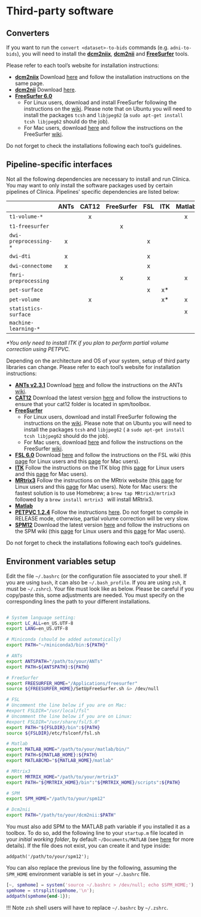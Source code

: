 # Third-party software

## Converters

If you want to run the `convert <dataset>-to-bids` commands (e.g. `adni-to-bids`), you will need to install the [**dcm2niix**](https://github.com/rordenlab/dcm2niix), [**dcm2nii**](https://www.nitrc.org/frs/?group_id=152) and [**FreeSurfer**](http://surfer.nmr.mgh.harvard.edu/) tools.

Please refer to each tool’s website for installation instructions:

  * [**dcm2niix**](https://github.com/rordenlab/dcm2niix) Download [here](https://github.com/rordenlab/dcm2niix) and follow the installation instructions on the same page.
  * [**dcm2nii**](https://www.nitrc.org/frs/?group_id=152) Download [here](https://www.nitrc.org/frs/?group_id=152).
  * [**FreeSurfer 6.0**](http://surfer.nmr.mgh.harvard.edu/)
    - For Linux users, download and install FreeSurfer following the instructions on the [wiki](http://surfer.nmr.mgh.harvard.edu/fswiki/DownloadAndInstall). Please note that on Ubuntu you will need to install the packages `tcsh` and `libjpeg62` (a `sudo apt-get install tcsh libjpeg62` should do the job).
    - For Mac users, download [here](http://surfer.nmr.mgh.harvard.edu/fswiki/DownloadAndInstall) and follow the instructions on the FreeSurfer [wiki](https://surfer.nmr.mgh.harvard.edu/fswiki/MacOsInstall).

Do not forget to check the installations following each tool’s guidelines.


## Pipeline-specific interfaces

Not all the following dependencies are necessary to install and run Clinica. You may want to only install the software packages used by certain pipelines of Clinica. Pipelines' specific dependencies are listed below:

|                          | ANTs | CAT12 | FreeSurfer | FSL | ITK | Matlab | MRtrix3 | PETPVC | SPM |
|:-------------------------|:----:|:-----:|:----------:|:---:|:---:|:------:|:-------:|:------:|:---:|
| `t1-volume-*`            |      |   x   |            |     |     |    x   |         |        |  x  |
| `t1-freesurfer`          |      |       |     x      |     |     |        |         |        |     |
| `dwi-preprocessing-*`    |   x  |       |            |  x  |     |        |         |        |     |
| `dwi-dti`                |   x  |       |            |  x  |     |        |    x    |        |     |
| `dwi-connectome`         |   x  |       |            |  x  |     |        |    x    |        |     |
| `fmri-preprocessing`     |      |       |     x      |  x  |     |    x   |         |        |     |
| `pet-surface`            |      |       |            |  x  |  x* |        |         |   x*   |  x  |
| `pet-volume`             |      |   x   |            |     |  x* |    x   |         |   x*   |  x  |
| `statistics-surface`     |      |       |            |     |     |    x   |         |        |     |
| `machine-learning-*`     |      |       |            |     |     |        |         |        |     |

_*You only need to install ITK if you plan to perform partial volume correction using PETPVC._

Depending on the architecture and OS of your system, setup of third party libraries can change. Please refer to each tool’s website for installation instructions:

* [**ANTs v2.3.1**](http://picsl.upenn.edu/software/ants/) Download [here](https://github.com/stnava/ANTs/releases) and follow the instructions on the ANTs [wiki](https://github.com/stnava/ANTs/wiki/Compiling-ANTs-on-Linux-and-Mac-OS).
* [**CAT12**](http://dbm.neuro.uni-jena.de/cat/) Download the latest version [here](http://dbm.neuro.uni-jena.de/cat/index.html#DOWNLOAD) and follow the instructions to ensure that your cat12 folder is located in spm/toolbox.
* [**FreeSurfer**](http://surfer.nmr.mgh.harvard.edu/)
    - For Linux users, download and install FreeSurfer following the instructions on the [wiki](http://surfer.nmr.mgh.harvard.edu/fswiki/DownloadAndInstall). Please note that on Ubuntu you will need to install the packages `tcsh` and `libjpeg62` ( a `sudo apt-get install tcsh libjpeg62` should do the job).
    - For Mac users, download [here](http://surfer.nmr.mgh.harvard.edu/fswiki/DownloadAndInstall) and follow the instructions on the FreeSurfer [wiki](https://surfer.nmr.mgh.harvard.edu/fswiki/MacOsInstall).
* [**FSL 6.0**](https://fsl.fmrib.ox.ac.uk/) Download [here](https://fsl.fmrib.ox.ac.uk/fsldownloads) and follow the instructions on the FSL wiki (this [page](https://fsl.fmrib.ox.ac.uk/fsl/fslwiki/FslInstallation/Linux) for Linux users and this [page](https://fsl.fmrib.ox.ac.uk/fsl/fslwiki/FslInstallation/MacOsX) for Mac users).
* [**ITK**](https://itk.org/) Follow the instructions on the ITK blog (this [page](https://blog.kitware.com/itk-packages-in-linux-distributions/) for Linux users and this [page](https://blog.kitware.com/kitware-packages-on-os-x-with-homebrew/) for Mac users).
* [**MRtrix3**](http://www.mrtrix.org) Follow the instructions on the MRtrix website (this [page](https://mrtrix.readthedocs.io/en/latest/installation/linux_install.html) for Linux users and this [page](https://mrtrix.readthedocs.io/en/latest/installation/mac_install.html) for Mac users). Note for Mac users: the fastest solution is to use Homebrew; a `brew tap MRtrix3/mrtrix3` followed by a `brew install mrtrix3 ` will install MRtrix3.
* [**Matlab**](https://fr.mathworks.com/products/matlab/)
* [**PETPVC 1.2.4**](https://github.com/UCL/PETPVC) Follow the instructions [here](https://github.com/UCL/PETPVC). Do not forget to compile in RELEASE mode, otherwise, partial volume correction will be very slow.
* [**SPM12**](http://www.fil.ion.ucl.ac.uk/spm/) Download the latest version  [here](http://www.fil.ion.ucl.ac.uk/spm/download/restricted/eldorado/spm12.zip) and follow the instructions on the SPM wiki (this [page](https://en.wikibooks.org/wiki/SPM/Installation_on_64bit_Linux) for Linux users and this [page](https://en.wikibooks.org/wiki/SPM/Installation_on_64bit_Mac_OS_(Intel)) for Mac users).

Do not forget to check the installations following each tool’s guidelines.

## Environment variables setup

Edit the file `~/.bashrc` (or the configuration file associated to your shell. If you are using `bash`, it can also be `~/.bash_profile`. If you are using `zsh`, it must be `~/.zshrc`). Your file must look like as below. Please be careful if you copy/paste this, some adjustments are needed. You must specify on the corresponding lines the path to your different installations.

```bash

# System language setting:
export LC_ALL=en_US.UTF-8
export LANG=en_US.UTF-8

# Miniconda (should be added automatically)
export PATH="~/miniconda3/bin:${PATH}"

# ANTs
export ANTSPATH="/path/to/your/ANTs"
export PATH=${ANTSPATH}:${PATH}

# FreeSurfer
export FREESURFER_HOME="/Applications/freesurfer"
source ${FREESURFER_HOME}/SetUpFreeSurfer.sh &> /dev/null

# FSL
# Uncomment the line below if you are on Mac:
#export FSLDIR="/usr/local/fsl"
# Uncomment the line below if you are on Linux:
#export FSLDIR="/usr/share/fsl/5.0"
export PATH="${FSLDIR}/bin":${PATH}
source ${FSLDIR}/etc/fslconf/fsl.sh

# Matlab
export MATLAB_HOME="/path/to/your/matlab/bin/"
export PATH=${MATLAB_HOME}:${PATH}
export MATLABCMD="${MATLAB_HOME}/matlab"

# MRtrix3
export MRTRIX_HOME="/path/to/your/mrtrix3"
export PATH="${MRTRIX_HOME}/bin":"${MRTRIX_HOME}/scripts":${PATH}

# SPM
export SPM_HOME="/path/to/your/spm12"

# Dcm2nii
export PATH="/path/to/your/dcm2nii:$PATH"
```
<!-- # Autocomplete system
eval "$(register-python-argcomplete clinica)" -->

<!-- !!! Note
    `zsh` shell users will have to add this right before the last line:
    ```bash
    autoload bashcompinit
    bashcompinit
    source ~/.bash_completion.d/python-argcomplete.sh
    ``` -->

You must also add SPM to the MATLAB path variable if you installed it as a toolbox. To do so, add the following line to your `startup.m` file located in your *initial working folder*, by default `~/Documents/MATLAB` (see [here](https://fr.mathworks.com/help/matlab/ref/startup.html) for more details). If the file does not exist, you can create it and type inside:

```
addpath('/path/to/your/spm12');
```

You can also replace the previous line by the following, assuming the `SPM_HOME` environment variable is set in your `~/.bashrc` file.

```matlab
[~, spmhome] = system('source ~/.bashrc > /dev/null; echo $SPM_HOME;');
spmhome = strsplit(spmhome,'\n');
addpath(spmhome{end-1});
```

!!! Note
    `zsh` shell users will have to replace `~/.bashrc` by `~/.zshrc`.
